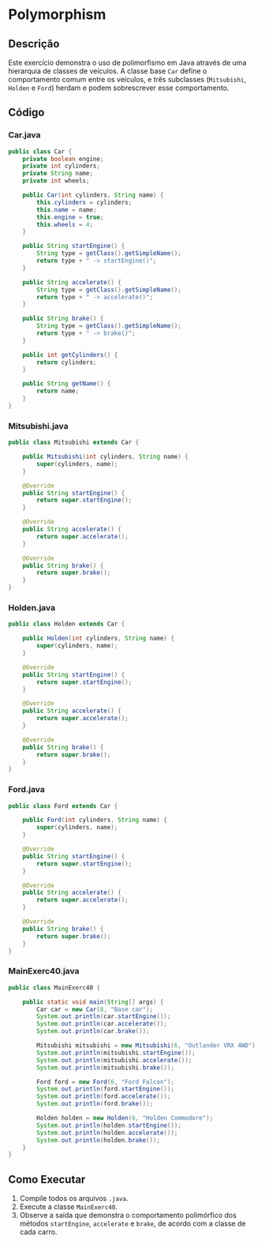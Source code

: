 # Polymorphism

## Descrição

Este exercício demonstra o uso de polimorfismo em Java através de uma hierarquia de classes de veículos. A classe base `Car` define o comportamento comum entre os veículos, e três subclasses (`Mitsubishi`, `Holden` e `Ford`) herdam e podem sobrescrever esse comportamento.

## Código

### Car.java

```java
public class Car {
    private boolean engine;
    private int cylinders;
    private String name;
    private int wheels;

    public Car(int cylinders, String name) {
        this.cylinders = cylinders;
        this.name = name;
        this.engine = true;
        this.wheels = 4;
    }

    public String startEngine() {
        String type = getClass().getSimpleName();
        return type + " -> startEngine()";
    }

    public String accelerate() {
        String type = getClass().getSimpleName();
        return type + " -> accelerate()";
    }

    public String brake() {
        String type = getClass().getSimpleName();
        return type + " -> brake()";
    }

    public int getCylinders() {
        return cylinders;
    }

    public String getName() {
        return name;
    }
}
```

### Mitsubishi.java

```java
public class Mitsubishi extends Car {

    public Mitsubishi(int cylinders, String name) {
        super(cylinders, name);
    }

    @Override
    public String startEngine() {
        return super.startEngine();
    }

    @Override
    public String accelerate() {
        return super.accelerate();
    }

    @Override
    public String brake() {
        return super.brake();
    }
}
```

### Holden.java

```java
public class Holden extends Car {

    public Holden(int cylinders, String name) {
        super(cylinders, name);
    }

    @Override
    public String startEngine() {
        return super.startEngine();
    }

    @Override
    public String accelerate() {
        return super.accelerate();
    }

    @Override
    public String brake() {
        return super.brake();
    }
}
```

### Ford.java

```java
public class Ford extends Car {

    public Ford(int cylinders, String name) {
        super(cylinders, name);
    }

    @Override
    public String startEngine() {
        return super.startEngine();
    }

    @Override
    public String accelerate() {
        return super.accelerate();
    }

    @Override
    public String brake() {
        return super.brake();
    }
}
```

### MainExerc40.java

```java
public class MainExerc40 {

    public static void main(String[] args) {
        Car car = new Car(8, "Base car");
        System.out.println(car.startEngine());
        System.out.println(car.accelerate());
        System.out.println(car.brake());

        Mitsubishi mitsubishi = new Mitsubishi(6, "Outlander VRX 4WD");
        System.out.println(mitsubishi.startEngine());
        System.out.println(mitsubishi.accelerate());
        System.out.println(mitsubishi.brake());

        Ford ford = new Ford(6, "Ford Falcon");
        System.out.println(ford.startEngine());
        System.out.println(ford.accelerate());
        System.out.println(ford.brake());

        Holden holden = new Holden(6, "Holden Commodore");
        System.out.println(holden.startEngine());
        System.out.println(holden.accelerate());
        System.out.println(holden.brake());
    }
}
```

## Como Executar

1. Compile todos os arquivos `.java`.
2. Execute a classe `MainExerc40`.
3. Observe a saída que demonstra o comportamento polimórfico dos métodos `startEngine`, `accelerate` e `brake`, de acordo com a classe de cada carro.